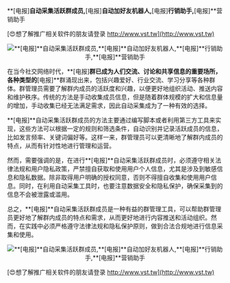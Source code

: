 **[电报]**自动采集活跃群成员,**[电报]**自动加好友机器人,**[电报]**行销助手,**[电报]**营销助手

[😍想了解推广相关软件的朋友请登录 http://www.vst.tw](http://www.vst.tw)

 <center><img src="https://vst.tw/MP4/tuiguang/png/3.png" alt="**[电报]**自动采集活跃群成员,**[电报]**自动加好友机器人,**[电报]**行销助手,**[电报]**营销助手"></center>

在当今社交网络时代，**[电报]**群已成为人们交流、讨论和共享信息的重要场所，各种类型的**[电报]**群涌现出来，包括兴趣爱好、行业交流、学习分享等各种群体。群管理员需要了解群内成员的活跃度和兴趣，以便更好地组织活动、推送内容和维护秩序。传统的方法是手动收集成员信息，但是随着群体规模的扩大和信息量的增加，手动收集已经无法满足需求，因此自动采集成为了一种有效的选择。

**[电报]**自动采集活跃群成员的方法主要通过编写脚本或者利用第三方工具来实现，这些方法可以根据一定的规则和筛选条件，自动识别并记录活跃成员的信息，比如发言频率、关键词偏好等。这样一来，群管理员可以更清晰地了解群内成员的特点，从而有针对性地进行管理和运营。

然而，需要强调的是，在进行**[电报]**自动采集活跃群成员时，必须遵守相关法律法规和用户隐私政策，严禁擅自获取和使用用户个人信息，尤其是涉及到敏感信息和隐私数据。除非取得用户明确的授权同意，否则不得擅自收集和使用用户信息。同时，在利用自动采集工具时，也要注意数据安全和隐私保护，确保采集到的信息不会被泄露或滥用。

总之，**[电报]**自动采集活跃群成员是一种有益的群管理工具，可以帮助群管理员更好地了解群内成员的特点和需求，从而更好地进行内容推送和活动组织。然而，在实践中必须严格遵守法律法规和隐私保护原则，做到合法合规地进行信息采集和使用。

 <center><img src="https://vst.tw/MP4/tuiguang/png/7.png" alt="**[电报]**自动采集活跃群成员,**[电报]**自动加好友机器人,**[电报]**行销助手,**[电报]**营销助手"></center>

[😍想了解推广相关软件的朋友请登录 http://www.vst.tw](http://www.vst.tw)



